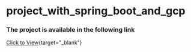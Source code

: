 # project_with_spring_boot_and_gcp
### The project is available in the following link
[Click to View](https://assignment01-339817.uc.r.appspot.com/){target="_blank"}
